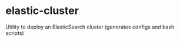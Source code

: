 elastic-cluster
===============

Utility to deploy an ElasticSearch cluster (generates configs and bash scripts)
